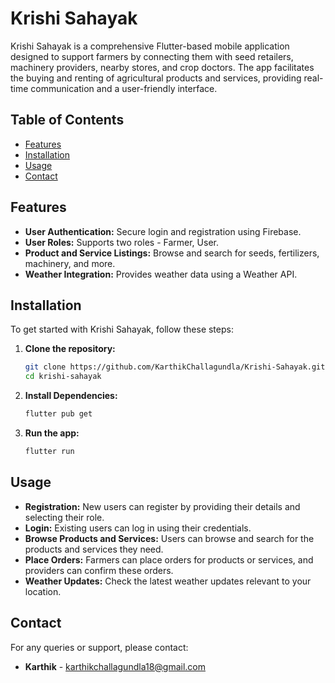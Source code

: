 # Krishi Sahayak

Krishi Sahayak is a comprehensive Flutter-based mobile application designed to support farmers by connecting them with seed retailers, machinery providers, nearby stores, and crop doctors. The app facilitates the buying and renting of agricultural products and services, providing real-time communication and a user-friendly interface.

## Table of Contents

- [Features](#features)
- [Installation](#installation)
- [Usage](#usage)
- [Contact](#contact)

## Features

- **User Authentication:** Secure login and registration using Firebase.
- **User Roles:** Supports two roles - Farmer, User.
- **Product and Service Listings:** Browse and search for seeds, fertilizers, machinery, and more.
- **Weather Integration:** Provides weather data using a Weather API.

## Installation

To get started with Krishi Sahayak, follow these steps:

1. **Clone the repository:**
   ```bash
   git clone https://github.com/KarthikChallagundla/Krishi-Sahayak.git
   cd krishi-sahayak

2. **Install Dependencies:**
    ```bash
    flutter pub get

3. **Run the app:**
    ```bash
    flutter run

## Usage

- **Registration:** New users can register by providing their details and selecting their role.
- **Login:** Existing users can log in using their credentials.
- **Browse Products and Services:** Users can browse and search for the products and services they need.
- **Place Orders:** Farmers can place orders for products or services, and providers can confirm these orders.
- **Weather Updates:** Check the latest weather updates relevant to your location.

## Contact

For any queries or support, please contact:

- **Karthik** - [karthikchallagundla18@gmail.com](mailto:karthikchallagundla18@gmail.com)
